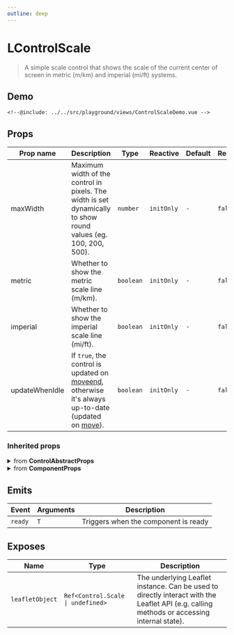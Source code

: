 ```yaml
---
outline: deep
---
```


# LControlScale

> A simple scale control that shows the scale of the current center of screen in metric (m/km) and imperial (mi/ft) systems.

## Demo

<script>
import "leaflet/dist/leaflet.css";
</script>

<div class="demo">
    <ControlScaleDemo />
</div>

```vue{12}
<!--@include: ../../src/playground/views/ControlScaleDemo.vue -->
```

## Props

| Prop name | Description | Type | Reactive | Default | Required |
| --- | --- | --- | --- | --- | --- |
| maxWidth | Maximum width of the control in pixels. The width is set dynamically to show round values (eg. 100, 200, 500). | `number` | `initOnly` | `-` | `false` |
| metric | Whether to show the metric scale line (m/km). | `boolean` | `initOnly` | `-` | `false` |
| imperial | Whether to show the imperial scale line (mi/ft). | `boolean` | `initOnly` | `-` | `false` |
| updateWhenIdle | If `true`, the control is updated on [moveend](https://leafletjs.com/reference-2.0.0html#map-moveend), otherwise it's always up-to-date (updated on [move](https://leafletjs.com/reference.html#map-move)). | `boolean` | `initOnly` | `-` | `false` |

### Inherited props
<details>
<summary>from <strong>ControlAbstractProps</strong></summary>

| Prop name | Description | Type | Reactive | Default | Required |
| --- | --- | --- | --- | --- | --- |
| position | The position of the control (one of the map corners). Possible values are `topleft`, `topright`, `bottomleft` or `bottomright`. | `ControlPosition` | `true` | `-` | `false` |

</details>

<details>
<summary>from <strong>ComponentProps</strong></summary>

| Prop name | Description | Type | Reactive | Default | Required |
| --- | --- | --- | --- | --- | --- |
| options | Leaflet options to pass to the component constructor. | `T` | `initOnly` | `-` | `false` |

</details>

## Emits

| Event | Arguments | Description |
| --- | --- | --- |
| `ready` | `T` | Triggers when the component is ready |

## Exposes

| Name | Type | Description |
| --- | --- | --- |
| `leafletObject` | `Ref<Control.Scale \| undefined>` | The underlying Leaflet instance. Can be used to directly interact with the Leaflet API (e.g. calling methods or accessing internal state). |

